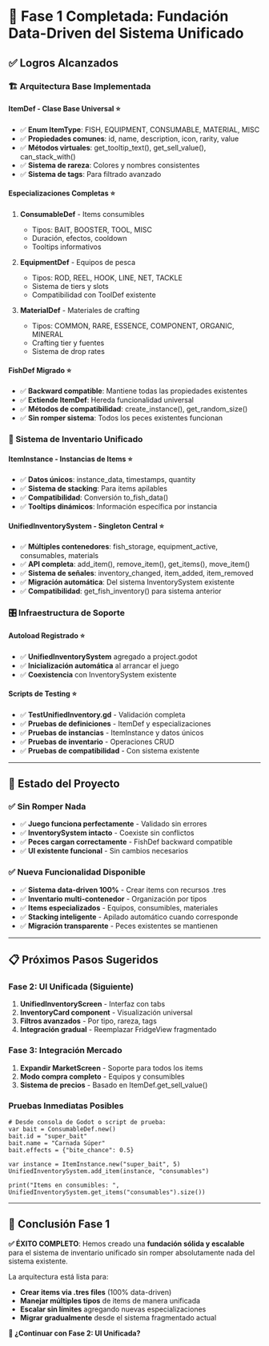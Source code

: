 # 🎯 Fase 1 Completada: Fundación Data-Driven del Sistema Unificado

## ✅ **Logros Alcanzados**

### **🏗️ Arquitectura Base Implementada**

#### **ItemDef - Clase Base Universal** ⭐
- ✅ **Enum ItemType**: FISH, EQUIPMENT, CONSUMABLE, MATERIAL, MISC
- ✅ **Propiedades comunes**: id, name, description, icon, rarity, value
- ✅ **Métodos virtuales**: get_tooltip_text(), get_sell_value(), can_stack_with()
- ✅ **Sistema de rareza**: Colores y nombres consistentes
- ✅ **Sistema de tags**: Para filtrado avanzado

#### **Especializaciones Completas** ⭐
1. **ConsumableDef** - Items consumibles
   - Tipos: BAIT, BOOSTER, TOOL, MISC
   - Duración, efectos, cooldown
   - Tooltips informativos

2. **EquipmentDef** - Equipos de pesca
   - Tipos: ROD, REEL, HOOK, LINE, NET, TACKLE
   - Sistema de tiers y slots
   - Compatibilidad con ToolDef existente

3. **MaterialDef** - Materiales de crafting
   - Tipos: COMMON, RARE, ESSENCE, COMPONENT, ORGANIC, MINERAL
   - Crafting tier y fuentes
   - Sistema de drop rates

#### **FishDef Migrado** ⭐
- ✅ **Backward compatible**: Mantiene todas las propiedades existentes
- ✅ **Extiende ItemDef**: Hereda funcionalidad universal
- ✅ **Métodos de compatibilidad**: create_instance(), get_random_size()
- ✅ **Sin romper sistema**: Todos los peces existentes funcionan

### **🔧 Sistema de Inventario Unificado**

#### **ItemInstance - Instancias de Items** ⭐
- ✅ **Datos únicos**: instance_data, timestamps, quantity
- ✅ **Sistema de stacking**: Para items apilables
- ✅ **Compatibilidad**: Conversión to_fish_data()
- ✅ **Tooltips dinámicos**: Información específica por instancia

#### **UnifiedInventorySystem - Singleton Central** ⭐
- ✅ **Múltiples contenedores**: fish_storage, equipment_active, consumables, materials
- ✅ **API completa**: add_item(), remove_item(), get_items(), move_item()
- ✅ **Sistema de señales**: inventory_changed, item_added, item_removed
- ✅ **Migración automática**: Del sistema InventorySystem existente
- ✅ **Compatibilidad**: get_fish_inventory() para sistema anterior

### **🎛️ Infraestructura de Soporte**

#### **Autoload Registrado** ⭐
- ✅ **UnifiedInventorySystem** agregado a project.godot
- ✅ **Inicialización automática** al arrancar el juego
- ✅ **Coexistencia** con InventorySystem existente

#### **Scripts de Testing** ⭐
- ✅ **TestUnifiedInventory.gd** - Validación completa
- ✅ **Pruebas de definiciones** - ItemDef y especializaciones
- ✅ **Pruebas de instancias** - ItemInstance y datos únicos
- ✅ **Pruebas de inventario** - Operaciones CRUD
- ✅ **Pruebas de compatibilidad** - Con sistema existente

---

## 🚀 **Estado del Proyecto**

### **✅ Sin Romper Nada**
- ✅ **Juego funciona perfectamente** - Validado sin errores
- ✅ **InventorySystem intacto** - Coexiste sin conflictos
- ✅ **Peces cargan correctamente** - FishDef backward compatible
- ✅ **UI existente funcional** - Sin cambios necesarios

### **✅ Nueva Funcionalidad Disponible**
- ✅ **Sistema data-driven 100%** - Crear items con recursos .tres
- ✅ **Inventario multi-contenedor** - Organización por tipos
- ✅ **Items especializados** - Equipos, consumibles, materiales
- ✅ **Stacking inteligente** - Apilado automático cuando corresponde
- ✅ **Migración transparente** - Peces existentes se mantienen

---

## 📋 **Próximos Pasos Sugeridos**

### **Fase 2: UI Unificada** (Siguiente)
1. **UnifiedInventoryScreen** - Interfaz con tabs
2. **InventoryCard component** - Visualización universal
3. **Filtros avanzados** - Por tipo, rareza, tags
4. **Integración gradual** - Reemplazar FridgeView fragmentado

### **Fase 3: Integración Mercado**
1. **Expandir MarketScreen** - Soporte para todos los items
2. **Modo compra completo** - Equipos y consumibles
3. **Sistema de precios** - Basado en ItemDef.get_sell_value()

### **Pruebas Inmediatas Posibles**
```gdscript
# Desde consola de Godot o script de prueba:
var bait = ConsumableDef.new()
bait.id = "super_bait"
bait.name = "Carnada Súper"
bait.effects = {"bite_chance": 0.5}

var instance = ItemInstance.new("super_bait", 5)
UnifiedInventorySystem.add_item(instance, "consumables")

print("Items en consumibles: ", UnifiedInventorySystem.get_items("consumables").size())
```

---

## 🎯 **Conclusión Fase 1**

**✅ ÉXITO COMPLETO**: Hemos creado una **fundación sólida y escalable** para el sistema de inventario unificado sin romper absolutamente nada del sistema existente.

La arquitectura está lista para:
- **Crear items via .tres files** (100% data-driven)
- **Manejar múltiples tipos** de items de manera unificada
- **Escalar sin límites** agregando nuevas especializaciones
- **Migrar gradualmente** desde el sistema fragmentado actual

**🚀 ¿Continuar con Fase 2: UI Unificada?**
